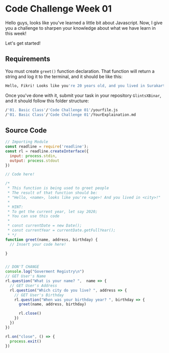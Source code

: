 # Code Challenge Week 01

Hello guys, looks like you've learned a little bit about Javascript. Now, I give you a challenge to sharpen your knowledge about what we have learn in this week!

Let's get started!

## Requirements

You must create `greet()` function declaration. That function will return a string and log it to the terminal, and it should be like this:

```bash
Hello, Fikri! Looks like you're 20 years old, and you lived in Surakarta!
```

Once you've done with it, submit your task in your repository `GlintsXBinar`, and it should follow this folder structure:

```bash
/'01. Basic Class'/'Code Challenge 01'/yourfile.js
/'01. Basic Class'/'Code Challenge 01'/YourExplaination.md
```

## Source Code

```javascript
// Importing Module
const readline = require('readline');
const rl = readline.createInterface({
  input: process.stdin,
  output: process.stdout
})

// Code here!

/*
 * This function is being used to greet people
 * The result of that function should be:
 * "Hello, <name>, looks like you're <age>! And you lived in <city>!"
 *
 * HINT:
 * To get the current year, let say 2020;
 * You can use this code
 *
 * const currentDate = new Date();
 * const currentYear = currentDate.getFullYear();
 * */
function greet(name, address, birthday) {
  // Insert your code here!

}


// DON'T CHANGE
console.log("Goverment Registry\n")
// GET User's Name
rl.question("What is your name? ",  name => {
  // GET User's Address
  rl.question("Which city do you live? ", address => {
    // GET User's Birthday
    rl.question("When was your birthday year? ", birthday => {
      greet(name, address, birthday)

      rl.close()
    })
  })
})

rl.on("close", () => {
  process.exit()
})
```
